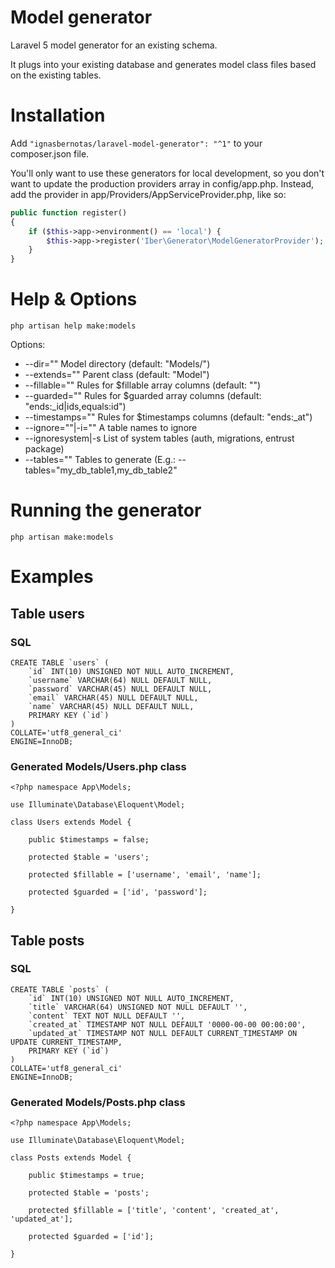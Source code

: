 # Model generator
Laravel 5 model generator for an existing schema.

It plugs into your existing database and generates model class files based on the existing tables.

# Installation
Add ```"ignasbernotas/laravel-model-generator": "^1"``` to your composer.json file.

You'll only want to use these generators for local development, so you don't want to update the production providers array in config/app.php. Instead, add the provider in app/Providers/AppServiceProvider.php, like so:
```php
public function register()
{
    if ($this->app->environment() == 'local') {
        $this->app->register('Iber\Generator\ModelGeneratorProvider');
    }
}
```

# Help & Options
```php artisan help make:models```

Options:
 - --dir=""                 Model directory (default: "Models/")
 - --extends=""             Parent class (default: "Model")
 - --fillable=""            Rules for $fillable array columns (default: "")
 - --guarded=""             Rules for $guarded array columns (default: "ends:_id|ids,equals:id")
 - --timestamps=""          Rules for $timestamps columns (default: "ends:_at")
 - --ignore=""|-i=""        A table names to ignore
 - --ignoresystem|-s        List of system tables (auth, migrations, entrust package)
 - --tables=""              Tables to generate (E.g.: --tables="my_db_table1,my_db_table2"

# Running the generator
```php artisan make:models```

# Examples

## Table users
### SQL
```
CREATE TABLE `users` (
	`id` INT(10) UNSIGNED NOT NULL AUTO_INCREMENT,
	`username` VARCHAR(64) NULL DEFAULT NULL,
	`password` VARCHAR(45) NULL DEFAULT NULL,
	`email` VARCHAR(45) NULL DEFAULT NULL,
	`name` VARCHAR(45) NULL DEFAULT NULL,
	PRIMARY KEY (`id`)
)
COLLATE='utf8_general_ci'
ENGINE=InnoDB;
```
### Generated Models/Users.php class
```
<?php namespace App\Models;

use Illuminate\Database\Eloquent\Model;

class Users extends Model {

    public $timestamps = false;

    protected $table = 'users';

    protected $fillable = ['username', 'email', 'name'];

    protected $guarded = ['id', 'password'];

}
```
## Table posts
### SQL
```
CREATE TABLE `posts` (
	`id` INT(10) UNSIGNED NOT NULL AUTO_INCREMENT,
	`title` VARCHAR(64) UNSIGNED NOT NULL DEFAULT '',
	`content` TEXT NOT NULL DEFAULT '',
	`created_at` TIMESTAMP NOT NULL DEFAULT '0000-00-00 00:00:00',
	`updated_at` TIMESTAMP NOT NULL DEFAULT CURRENT_TIMESTAMP ON UPDATE CURRENT_TIMESTAMP,
	PRIMARY KEY (`id`)
)
COLLATE='utf8_general_ci'
ENGINE=InnoDB;
```
### Generated Models/Posts.php class
```
<?php namespace App\Models;

use Illuminate\Database\Eloquent\Model;

class Posts extends Model {

    public $timestamps = true;

    protected $table = 'posts';

    protected $fillable = ['title', 'content', 'created_at', 'updated_at'];

    protected $guarded = ['id'];

}
```
